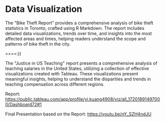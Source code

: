 # Data Visualization

The "Bike Theft Report" provides a comprehensive analysis of bike theft statistics in Toronto, crafted using R Markdown. The report includes detailed data visualizations, trends over time, and insights into the most affected areas and times, helping readers understand the scope and patterns of bike theft in the city.



====:))


The "Justice in US Teaching" report presents a comprehensive analysis of teaching salaries in the United States, utilizing a collection of effective visualizations created with Tableau. These visualizations present meaningful insights, helping to understand the disparities and trends in teaching compensation across different regions.

Report:
https://public.tableau.com/app/profile/yi.kuang4908/viz/all_17201891497000/Dashboard72#1 


Final Presentation based on the Report:
https://youtu.be/nY_SZH4ndJU


